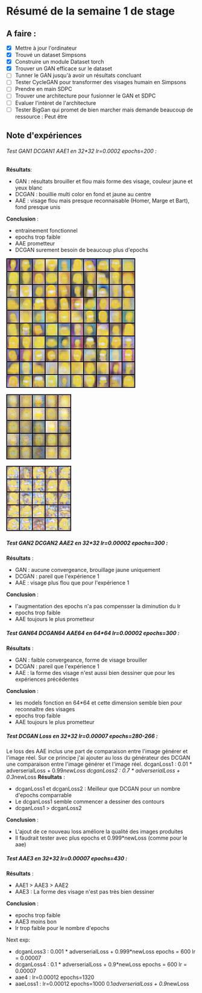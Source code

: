# Résumé de la semaine 1 de stage


## A faire :

- [x]  Mettre à jour l'ordinateur
- [x]  Trouvé un dataset Simpsons
- [x]  Construire un module Dataset torch
- [x]  Trouver un GAN efficace sur le dataset
- [ ] Tunner le GAN jusqu'à avoir un résultats concluant
- [ ] Tester CycleGAN pour transformer des visages humain en Simpsons
- [ ] Prendre en main SDPC
- [ ] Trouver une architecture pour fusionner le GAN et SDPC
- [ ] Evaluer l'intèret de l'architecture
- [ ] Tester BigGan qui promet de bien marcher mais demande beaucoup de ressource : Peut être

## Note d'expériences

###### Test GAN1 DCGAN1 AAE1 en 32*32 lr=0.0002 epochs=200 :
__Résultats__:
  - GAN : résultats brouiller et flou mais forme des visage, couleur jaune et yeux blanc
  - DCGAN : bouillie multi color en fond et jaune au centre
  - AAE : visage flou mais presque reconnaisable (Homer, Marge et Bart), fond presque unis


__Conclusion__ :
  - entrainement fonctionnel
  - epochs trop faible
  - AAE prometteur
  - DCGAN surement besoin de beaucoup plus d'epochs

![W1_aae final](W1_aae/final.png "AAE")

![W1_gan final](W1_gan/final.png "GAN")

![W1_dcgan final](W1_dcgan/final.png "DCGAN")


##### Test GAN2 DCGAN2 AAE2 en 32*32 lr=0.00002 epochs=300 :
__Résultats__ :
  - GAN : aucune convergeance, brouillage jaune uniquement
  - DCGAN : pareil que l'expérience 1
  - AAE : visage plus flou que pour l'expérience 1

__Conclusion__ :
  - l'augmentation des epochs n'a pas compensser la diminution du lr
  - epochs trop faible
  - AAE toujours le plus prometteur

##### Test GAN64 DCGAN64 AAE64 en 64*64 lr=0.00002 epochs=300 :
__Résultats__ :
  - GAN : faible convergeance, forme de visage brouiller
  - DCGAN : pareil que l'expérience 1
  - AAE : la forme des visage n'est aussi bien dessiner que pour les expériences précédentes

__Conclusion__ :
  - les models fonction en 64*64 et cette dimension semble bien pour reconnaître des visages
  - epochs trop faible
  - AAE toujours le plus prometteur

##### Test DCGAN Loss en 32*32 lr=0.00007 epochs=280-266 :
Le loss des AAE inclus une part de comparaison entre l'image générer et l'image réel.
Sur ce principe j'ai ajouter au loss du générateur des DCGAN une comparaison entre l'image générer et l'image réel.
dcganLoss1 : 0.01 * adverserialLoss + 0.99*newLoss
dcganLoss2 : 0.7 * adverserialLoss + 0.3*newLoss
__Résultats__ :
  - dcganLoss1 et dcganLoss2 : Meilleur que DCGAN pour un nombre d'epochs comparrable
  - Le dcganLoss1 semble commencer a dessiner des contours
  - dcganLoss1 > dcganLoss2

__Conclusion__ :
  - L'ajout de ce nouveau loss améliore la qualité des images produites
  - Il faudrait tester avec plus epochs et 0.999*newLoss (comme pour le aae)

##### Test AAE3 en 32*32 lr=0.00007 epochs=430 :
__Résultats__ :
  - AAE1 > AAE3 > AAE2
   - AAE3 : La forme des visage n'est pas très bien dessiner

__Conclusion__ :
  - epochs trop faible
  - AAE3 moins bon
  - lr trop faible pour le nombre d'epochs


Next exp:
* dcganLoss3 : 0.001 * adverserialLoss + 0.999*newLoss epochs = 600 lr = 0.00007
* dcganLoss4 : 0.1 * adverserialLoss + 0.9*newLoss epochs = 600 lr = 0.00007
* aae4 : lr=0.00012 epochs=1320
* aaeLoss1 : lr=0.00012 epochs=1000  0.1*adverserialLoss + 0.9*newLoss
